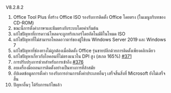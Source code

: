 V8.2.8.2

1. Office Tool Plus ที่สร้าง Office ISO รองรับการติดตั้ง Office โดยตรง (ในเมนูบริบทของ CD-ROM)
2. ขณะนี้การตั้งค่าภาษาและธีมตรงกับระบบโดยค่าเริ่มต้น
3. แก้ไขปัญหาที่การดาวน์โหลดจะถูกทริกเกอร์โดยอัตโนมัติในโหมด ISO
4. แก้ไขปัญหาที่ไม่สามารถโหลดอวาตาร์ของผู้ใช้บน Windows Server 2019 และ Windows 7
5. แก้ไขปัญหาที่ช่องทางไม่ถูกต้องเมื่อติดตั้ง Office รุ่นขายปลีกด้วยการติดตั้งเพียงคลิกเดียว
6. แก้ไขปัญหาเกี่ยวกับไอคอนที่ไม่ตรงแนวใน DPI สูง (สเกล 165%) [#371](https://github.com/YerongAI/Office-Tool/issues/371)
7. การปรับปรุงการช่วยสำหรับการเข้าถึง [#376](https://github.com/YerongAI/Office-Tool/issues/376)
8. ลบเครื่องมือถอนการติดตั้งอย่างเป็นทางการที่ล้าสมัย
9. อัปเดตข้อมูลการตั้งค่า รองรับการอ่านการตั้งค่าประเภทอื่นๆ เสร็จสิ้นสิ่งที่ Microsoft ยังไม่เสร็จสิ้น
10. ปัญหาอื่นๆ ได้รับการแก้ไขแล้ว
